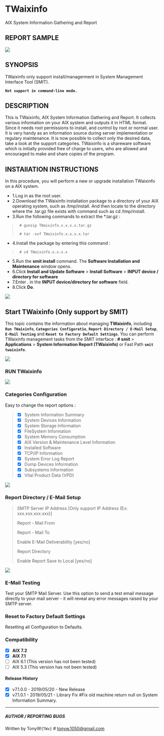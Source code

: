 # TWaixinfo
AIX System Information Gathering and Report

## REPORT SAMPLE
![](https://github.com/TonyWx/TWaixinfo/blob/master/images/Sample00.gif)

## SYNOPSIS
TWaixinfo only support install/managerment in System Management Interface Tool (SMIT).

**`Not support in command-line mode.`**

## DESCRIPTION
This is TWaixinfo, AIX System Information Gathering and Report. It collects various information on your AIX system and outputs it in HTML format. Since it needs root permissions to install, and control by root or normal user. It is very handy as an information source during server implementation or regulary maintenance. It is now possible to collect only the desired data, take a look at the support categories.
TWaixinfo is a shareware software which is initially provided free of charge to users, who are allowed and encouraged to make and share copies of the program.

## INSTAllATION INSTRUCTIONS
In this procedure, you will perform a new or upgrade installation TWaixinfo on a AIX system.
* 1.Log in as the root user.
* 2.Download the TWaixinfo installation package to a directory of your AIX operating system, such as /tmp/install. And then locate to the directory where the .tar.gz file exists with command such as cd /tmp/install.
* 3.Run the following commands to extract the *.tar.gz :
>` # gunzip TWaixinfo.x.x.x.x.tar.gz`
>
>` # tar -xvf TWaixinfo.x.x.x.x.tar`
* 4.Install the package by entering this command :
>` # cd TWaixinfo.x.x.x.x`
* 5.Run the **smit install** command. The **Software Installation and Maintenance** window opens.
* 6.Click **Install and Update Software** > **Install Software** > **INPUT device / directory for software**
* 7.Enter . in the **INPUT device/directory for software** field. 
* 8.Click **Do**.

![](https://github.com/TonyWx/TWaixinfo/blob/master/images/Install00.gif)

## Start TWaixinfo (Only support by SMIT)
This topic contains the information about managing **TWaixinfo**, including **`Run TWaixinfo`**, **`Categories Configuratio`**, **`Report Directory / E-Mail Setup`**, **`E-Mail Testing`** and **`Reset to Factory Default Settings`**.
You can perform TWaixinfo management tasks from the SMIT interface :
**# smit** > **Applications** > **System Information Report (TWaixinfo)** or Fast Path **`smit twaixinfo`**.

![](https://github.com/TonyWx/TWaixinfo/blob/master/images/Smit_twaixinfo.gif)

### RUN TWaixinfo
![](https://github.com/TonyWx/TWaixinfo/blob/master/images/Run_TWaixinfo.gif)

### Categories Configuration
Easy to change the report options :

> - [x]  System Information Summary 
> - [x]  System Devices Information 
> - [x]  System Storage Information 
> - [x]  FileSystem Information 
> - [x]  System Memory Consumption 
> - [x]  AIX Version & Maintenance Level Information 
> - [x]  Installed Software 
> - [x]  TCP/IP Information 
> - [x]  System Error Log Report 
> - [x]  Dump Devices Information 
> - [x]  Subsystems Information 
> - [x]  Vital Product Data (VPD) 

![](https://github.com/TonyWx/TWaixinfo/blob/master/images/Categories.gif)

### Report Directory / E-Mail Setup

> SMTP Server IP Address        [Only support IP Address (Ex: xxx.xxx.xxx.xxx)]
>
> Report - Mail From 
>
> Report - Mail To
>
> Enable E-Mail Deliverability   [yes/no]
>
> Report Directory
>
> Enable Report Save to Local    [yes/no]

![](https://github.com/TonyWx/TWaixinfo/blob/master/images/EmailSetup.gif)

### E-Mail Testing
Test your SMTP Mail Server.
Use this option to send a test email message directly to your mail server - it will reveal any error messages raised by your SMTP server.

### Reset to Factory Default Settings
Resetting all Configuration to Defaults.

### Compatibility
- [x] **AIX 7.2**
- [x] **AIX 7.1**
- [ ] AIX 6.1 (This version has not been tested)
- [ ] AIX 5.3 (This version has not been tested)

#### Release History
- [x]  v7.1.0.0 - 2019/05/20 - New Release
- [x]  v7.1.0.1 - 2019/05/21 - Library Fix #Fix old machine return null on System Information Summary. 
-----------------------------------------
##### AUTHOR / REPORTING BUGS
Written by TonyW`{TWx}` # tonyw.1050@gmail.com
